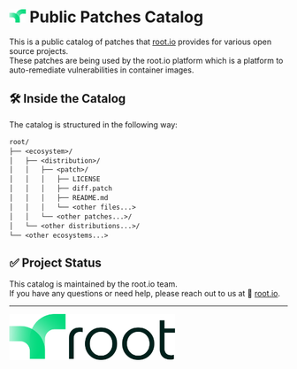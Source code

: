 # <img src="./assests/Asset 3.png" alt="drawing" width="30"/> Public Patches Catalog
This is a public catalog of patches that [root.io](https://root.io) provides for various open source projects.\
These patches are being used by the root.io platform which is a platform to auto-remediate vulnerabilities in container images.

## 🛠️ Inside the Catalog
The catalog is structured in the following way:

```txt
root/
├── <ecosystem>/
│   ├── <distribution>/
│   │   ├── <patch>/
│   │   │   ├── LICENSE
│   │   │   ├── diff.patch
│   │   │   ├── README.md
│   │   │   └── <other files...>
│   │   └── <other patches...>/
│   └── <other distributions...>/
└── <other ecosystems...>
```

## ✅ Project Status
This catalog is maintained by the root.io team.\
If you have any questions or need help, please reach out to us at 🌱 [root.io](https://root.io).

---
<img src="./assests/Asset 2.svg" alt="drawing" width="300"/>